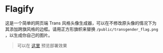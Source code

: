 # Flagify

这是一个简单的网页端 Trans 风格头像生成器，可以在不修改原头像的情况下为其添加跨旗风格的边框。请用正方形旗帜来替换 `/public/transgender_flag.png` ，以生成你自己的图片。

>可以在 [这里](flagify.windysummer.cloud) 预览部署效果
